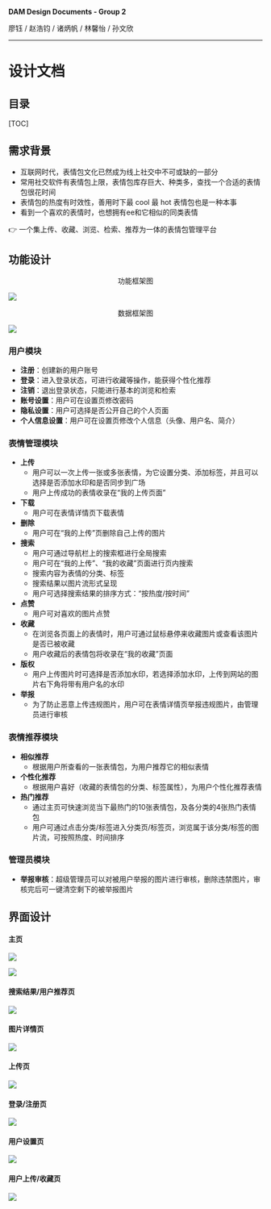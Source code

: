**DAM Design Documents - Group 2**

廖钰 / 赵浩钧 / 诸炳帆 / 林馨怡 / 孙文欣

---

# 设计文档

## 目录

[TOC]

## 需求背景

- 互联网时代，表情包文化已然成为线上社交中不可或缺的一部分
- 常用社交软件有表情包上限，表情包库存巨大、种类多，查找一个合适的表情包很花时间
- 表情包的热度有时效性，善用时下最 cool 最 hot 表情包也是一种本事
- 看到一个喜欢的表情时，也想拥有ee和它相似的同类表情

👉 一个集上传、收藏、浏览、检索、推荐为一体的表情包管理平台

## 功能设计



<center>功能框架图</center>

![](docs/%E5%8A%9F%E8%83%BD%E6%A8%A1%E5%9D%97.png)



<center>数据框架图</center>

![](docs/%E6%95%B0%E6%8D%AE%E6%9E%B6%E6%9E%84.png)



### 用户模块

- **注册**：创建新的用户账号
- **登录**：进入登录状态，可进行收藏等操作，能获得个性化推荐
- **注销**：退出登录状态，只能进行基本的浏览和检索
- **账号设置**：用户可在设置页修改密码
- **隐私设置**：用户可选择是否公开自己的个人页面
- **个人信息设置**：用户可在设置页修改个人信息（头像、用户名、简介）

### 表情管理模块

- **上传**
  - 用户可以一次上传一张或多张表情，为它设置分类、添加标签，并且可以选择是否添加水印和是否同步到广场
  - 用户上传成功的表情收录在“我的上传页面”
- **下载**
  - 用户可在表情详情页下载表情
- **删除**
  - 用户可在“我的上传”页删除自己上传的图片
- **搜索**
  - 用户可通过导航栏上的搜索框进行全局搜索
  - 用户可在“我的上传”、“我的收藏”页面进行页内搜索
  - 搜索内容为表情的分类、标签
  - 搜索结果以图片流形式呈现
  - 用户可选择搜索结果的排序方式：“按热度/按时间”
- **点赞**
  - 用户可对喜欢的图片点赞
- **收藏**
  - 在浏览各页面上的表情时，用户可通过鼠标悬停来收藏图片或查看该图片是否已被收藏
  - 用户收藏后的表情包将收录在“我的收藏”页面
- **版权**
  - 用户上传图片时可选择是否添加水印，若选择添加水印，上传到网站的图片右下角将带有用户名的水印
- **举报**
  - 为了防止恶意上传违规图片，用户可在表情详情页举报违规图片，由管理员进行审核

### 表情推荐模块

- **相似推荐**
  - 根据用户所查看的一张表情包，为用户推荐它的相似表情
- **个性化推荐**
  - 根据用户喜好（收藏的表情包的分类、标签属性），为用户个性化推荐表情
- **热门推荐**
  - 通过主页可快速浏览当下最热门的10张表情包，及各分类的4张热门表情包
  - 用户可通过点击分类/标签进入分类页/标签页，浏览属于该分类/标签的图片流，可按照热度、时间排序

### 管理员模块

- **举报审核**：超级管理员可以对被用户举报的图片进行审核，删除违禁图片，审核完后可一键清空剩下的被举报图片



## 界面设计

#### 主页

![](docs/%E4%B8%BB%E9%A1%B51.png)



![](docs/%E4%B8%BB%E9%A1%B52.png)

#### 搜索结果/用户推荐页

![](docs/%E6%90%9C%E7%B4%A2%E9%A1%B5.png)

#### 图片详情页

![](docs/%E8%AF%A6%E6%83%85%E9%A1%B5.png)

#### 上传页

![](docs/%E4%B8%8A%E4%BC%A0%E9%A1%B5.png)

#### 登录/注册页

![](docs/%E7%99%BB%E5%BD%95%E9%A1%B5.png)

#### 用户设置页

![](docs/%E8%AE%BE%E7%BD%AE%E9%A1%B5.png)

#### 用户上传/收藏页

![](docs/%E6%94%B6%E8%97%8F%E9%A1%B5.png)
